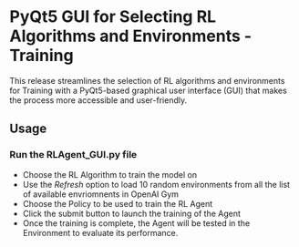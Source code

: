 # PyQt5 GUI for Selecting RL Algorithms and Environments - Training

This release streamlines the selection of RL algorithms and environments for Training with a PyQt5-based graphical user interface (GUI) that makes the process more accessible and user-friendly.

## Usage

### Run the RLAgent_GUI.py file

 - Choose the RL Algorithm to train the model on
 - Use the _Refresh_ option to load 10 random environments from all the list of available envriomnents in OpenAI Gym
 - Choose the Policy to be used to train the RL Agent
 - Click the submit button to launch the training of the Agent 
 - Once the training is complete, the Agent will be tested in the Environment to evaluate its performance.